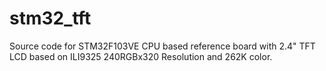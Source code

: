 # stm32_tft
Source code for STM32F103VE CPU based reference board with 2.4" TFT  LCD  based on ILI9325 240RGBx320 Resolution and 262K color.
